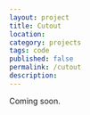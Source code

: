 ```yaml
---
layout: project
title: Cutout
location: 
category: projects
tags: code
published: false
permalink: /cutout
description: 
---
```

            
Coming soon.